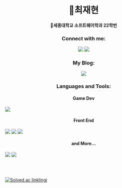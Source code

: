 <h1 align="center">🌱최재현</h1>
<h4 align="center">🚀세종대학교 소프트웨어학과 22학번</h4>

<h3 align="center">Connect with me:</h3>
<p align="center">
  <a href="https://www.instagram.com/linklingj"><img src="https://img.shields.io/badge/Instagram-E4405F?style=flat-square&logo=Instagram&logoColor=FFF"/></a>
  <a href="https://namecard.kakao.com/jaehyun"><img src="https://img.shields.io/badge/KakaoTalk-FFCD00?style=flat-square&logo=KakaoTalk&logoColor=FFF"/></a>
</p>

<h3 align="center">My Blog:</h3>
<p align="center">
  <a href="https://blog.naver.com/jaehyun_choi"><img src="https://img.shields.io/badge/Naver-03C75A?style=flat-square&logo=Naver&logoColor=FFF"/></a>
</p>

<h3 align="center">Languages and Tools:</h3>
<h4 align="center">Game Dev</h4>
<img src="https://img.shields.io/badge/Unity-000?style=flat-square&logo=Unity&logoColor=FFF"/>
<h4 align="center">Front End</h4>
<img src="https://img.shields.io/badge/HTML5-E34F26?style=flat-square&logo=HTML5&logoColor=FFF"/>
<img src="https://img.shields.io/badge/CSS3-1572B6?style=flat-square&logo=CSS3&logoColor=FFF"/>
<img src="https://img.shields.io/badge/JavaScript-F7DF1E?style=flat-square&logo=JavaScript&logoColor=FFF"/>
<h4 align="center">and More...</h4>
<img src="https://img.shields.io/badge/C++-00599C?style=flat-square&logo=C++&logoColor=FFF"/>
<img src="https://img.shields.io/badge/Python-3776AB?style=flat-square&logo=Python&logoColor=FFF"/>

<br><br>

[![Solved.ac
linklingj](http://mazassumnida.wtf/api/v2/generate_badge?boj=linklingj)](https://solved.ac/linklingj)
